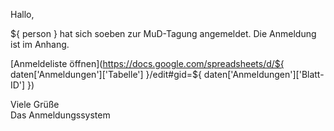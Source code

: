 Hallo,

${ person } hat sich soeben zur MuD-Tagung angemeldet.
Die Anmeldung ist im Anhang.

[Anmeldeliste öffnen](https://docs.google.com/spreadsheets/d/${ daten['Anmeldungen']['Tabelle'] }/edit#gid=${ daten['Anmeldungen']['Blatt-ID'] })

Viele Grüße  
Das Anmeldungssystem
